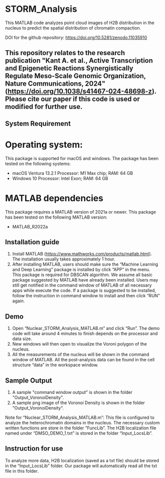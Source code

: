 # STORM_Analysis
This MATLAB code analyzes point cloud images of H2B distribution in the nucleus to predict the spatial distribution of chromatin compaction.

DOI for the github repository: https://doi.org/10.5281/zenodo.11035910

This repository relates to the research publication "Kant A. et al., Active Transcription and Epigenetic Reactions Synergistically Regulate Meso-Scale Genomic Organization, Nature Communications, 2024" (https://doi.org/10.1038/s41467-024-48698-z). Please cite our paper if this code is used or modified for further use.
------------------------------------------------------------------------------
## System Requirement
# Operating system:
This package is supported for macOS and windows. The package has been tested on the following systems:
- macOS Ventura 13.2.1 Processor: M1 Max chip; RAM: 64 GB
- Windows 10 Processor: Intel Exon; RAM: 64 GB


# MATLAB dependencies
This package requires a MATLAB version of 2021a or newer. This package has been tested on the following MATLAB version:
- MATLAB_R2022a


## Installation guide
1. Install MATLAB (https://www.mathworks.com/products/matlab.html). The installation usually takes approximately 1 hour.
2. After installing MATLAB, users should make sure the “Machine Learning and Deep Learning” package is installed by click “APP” in the menu. This package is required for DBSCAN algorithm. We assume all basic package suggested by MATLAB have already been installed. Users may still get notified in the command window of MATLAB of all necessary apps while execute the code. If a package is suggested to be installed, follow the instruction in command window to install and then click “RUN” again.

## Demo
1. Open “Nuclear_STORM_Analysis_MATLAB.m” and click “Run”. The demo code will take around 4 minutes to finish depends on the processor and data size.
2. New windows will then open to visualize the Voroni polygon of the nucleus.
3. All the measurements of the nucleus will be shown in the command window of MATLAB. All the post-analysis data can be found in the cell structure “data” in the workspace window.

## Sample Output
1. A sample "command window output" is shown in the folder "Output_VoronoiDensity".
2. A sample png image of the Voronoi Density is shown in the folder "Output_VoronoiDensity".

Note for “Nuclear_STORM_Analysis_MATLAB.m”: This file is configured to analyze the heterochromatin domains in the nucleus. The necessary custom written functions are store in the folder “FuncLib”. The H2B localization file named under “DMSO_DEMO_1.txt” is stored in the folder “Input_LocsLib”.

## Instruction for use
To analyze more data, H2B localization (saved as a txt file) should be stored in the “Input_LocsLib” folder. Our package will automatically read all the txt file in this folder.
